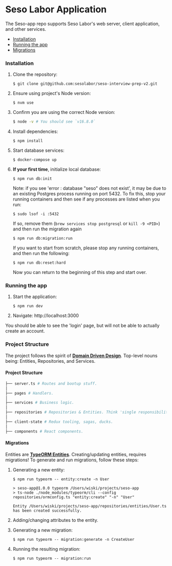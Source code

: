 # Seso Labor Application

The Seso-app repo supports Seso Labor's web server, client application, and other services.

- [Installation](#installation)
- [Running the app](#running-the-app)
- [Migrations](#migrations)

### Installation

1. Clone the repository:
   ```
   $ git clone git@github.com:sesolabor/seso-interview-prep-v2.git
   ```
1. Ensure using project's Node version:
   ```
   $ nvm use
   ```
1. Confirm you are using the correct Node version:
   ```bash
   $ node -v # You should see `v16.8.0`
   ```
1. Install dependencies:
   ```
   $ npm install
   ```
1. Start database services:
   ```
   $ docker-compose up
   ```
1. **If your first time**, initialize local database:
   ```
   $ npm run db:init
   ```
   Note: if you see 'error : database "seso" does not exist', it may be due
   to an existing Postgres process running on port 5432. To fix this, stop your
   running containers and then see if any processes are listed when
   you run:
   ```
   $ sudo lsof -i :5432
   ```
   If so, remove them (`brew services stop postgresql` or `kill -9 <PID>`) and
   then run the migration again
   ```
   $ npm run db:migration:run
   ```
   If you want to start from scratch, please stop any running containers, and then run the following:
   ```
   $ npm run db:reset:hard
   ```
   Now you can return to the beginning of this step and start over.


### Running the app

1. Start the application:
    ```
    $ npm run dev
    ```
1. Navigate: http://localhost:3000

  You should be able to see the 'login' page, but will not be able to actually create an account.

### Project Structure

The project follows the spirit of [**Domain Driven Design**](https://airbrake.io/blog/software-design/domain-driven-design). Top-level nouns being: Entities, Repositories, and Services.
#### Project Structure

```bash
├── server.ts # Routes and bootup stuff.
│
├── pages # Handlers.
│
├── services # Business logic.
│
├── repositories # Repositories & Entities. Think 'single responsibility'.
│
├── client-state # Redux tooling, sagas, ducks.
│
├── components # React components.
````

#### Migrations

Entities are [**TypeORM Entities**](https://typeorm.io/#/entities). Creating/updating entities, requires migrations! To generate and run migrations, follow these steps:

1. Generating a new entity:

   ```
   $ npm run typeorm -- entity:create -n User

   > seso-app@1.0.0 typeorm /Users/wiski/projects/seso-app
   > ts-node ./node_modules/typeorm/cli --config repositories/ormconfig.ts "entity:create" "-n" "User"

   Entity /Users/wiski/projects/seso-app/repositories/entities/User.ts has been created successfully.
   ```

1. Adding/changing attributes to the entity.
1. Generating a new migration:
   ```
   $ npm run typeorm -- migration:generate -n CreateUser
   ```
1. Running the resulting migration:
   ```
   $ npm run typeorm -- migration:run
   ```
